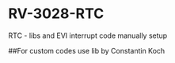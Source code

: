 # RV-3028-RTC
RTC - libs and EVI interrupt code manually setup

##For custom codes use lib by Constantin Koch
